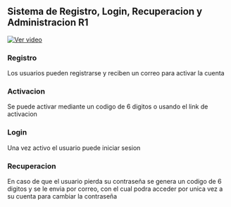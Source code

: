 ## Sistema de Registro, Login, Recuperacion y Administracion R1
[![Ver video](http://img.youtube.com/vi/UsjXY5jkBrg/0.jpg)](http://www.youtube.com/watch?v=https://youtu.be/UsjXY5jkBrg)

### Registro
Los usuarios pueden registrarse y reciben un correo para activar la cuenta

### Activacion
Se puede activar mediante un codigo de 6 digitos o usando el link de activacion

### Login
Una vez activo el usuario puede iniciar sesion

### Recuperacion
En caso de que el usuario pierda su contraseña se genera un codigo de 6 digitos y se le envia por correo, con el cual podra acceder por unica vez a su cuenta para cambiar la contraseña

